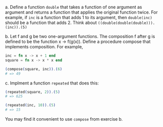a. Define a function `double` that takes a function of one argument as argument and
returns a function that applies the original function twice. For example, if `inc` is a function that adds 1 to its argument, then `double(inc)` should be a function that adds 2. Think about `((double(double(double))).(inc)).(5)`

b. Let f and g be two one-argument functions. The composition f after g is defined to be
the function x -> f(g(x)). Define a procedure compose that implements composition. For example,
```elixir
inc = fn x -> x + 1 end
square = fn x -> x * x end

(compose(square, inc)).(6)
# => 49
```

c. Implment a function `repeated` that does this:
```elixir
(repeated(square, 2)).(5)
# => 625

(repeated(inc, 10)).(5)
# => 15
```
You may find it convenient to use `compose` from exercise b.